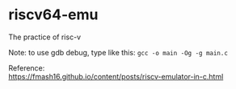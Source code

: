 # riscv64-emu
The practice of risc-v  

Note: to use gdb debug, type like this:
``` gcc -o main -Og -g main.c ```  

Reference:  
https://fmash16.github.io/content/posts/riscv-emulator-in-c.html

